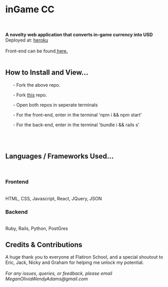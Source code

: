 </u> <h1> inGame CC</h1> </u>
</br>
</br>
<b> A novelty web application that converts in-game currency into USD  </b>
</br>
Deployed at:
<a href='https://morning-crag-16734.herokuapp.com/'> heroku </a>
</br>
</br>
Front-end can be found<a href='https://github.com/Meganimation/inGameCurrencyConverterBACKEND/'> here. </a> 
</br>
</br>
<h2> How to Install and View... </h2>

<ul>  - Fork the above repo. </ul>

<ul>  - Fork <a href='https://github.com/Meganimation/inGameCurrencyConverterBACKEND/'>this</a> repo. </ul>

<ul>  - Open both repos in seperate terminals </ul>

<ul>  - For the front-end, enter in the terminal 'npm i && npm start' </ul>

<ul>  - For the back-end, enter in the terminal 'bundle i && rails s' </ul>
</br>
</br>
<h2> Languages / Frameworks Used... </h2>
</br>
<h3> Frontend </h3>
</br>
 HTML, CSS, Javascript, React, JQuery, JSON 
<h3> Backend </h3>
</br>
Ruby, Rails, Python, PostGres


</br> 
<h2> Credits & Contributions </h2>
A huge thank you to everyone at Flatiron School, and a special shoutout to Eric, Jack, Nicky and Graham for helping me unlock my potential. 
</br> 
</br> 
<i> For any issues, queries, or feedback, please email MeganOliviaWendyAdams@gmail.com </i>